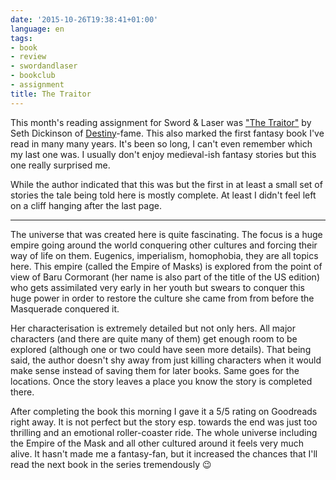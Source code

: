 ```yaml
---
date: '2015-10-26T19:38:41+01:00'
language: en
tags:
- book
- review
- swordandlaser
- bookclub
- assignment
title: The Traitor
---
```



This month's reading assignment for Sword & Laser was ["The Traitor"][tt] by
Seth Dickinson of [Destiny][d]-fame. This also marked the first fantasy book
I've read in many many years. It's been so long, I can't even remember which my
last one was. I usually don't enjoy medieval-ish fantasy stories but this one
really surprised me.

While the author indicated that this was but the first in at least a small
set of stories the tale being told here is mostly complete. At least I didn't
feel left on a cliff hanging after the last page.

------------------

The universe that was created here is quite fascinating. The focus is a huge
empire going around the world conquering other cultures and forcing their way of
life on them. Eugenics, imperialism, homophobia, they are all topics here. This
empire (called the Empire of Masks) is explored from the point of view of Baru
Cormorant (her name is also part of the title of the US edition) who gets
assimilated very early in her youth but swears to conquer this huge power in
order to restore the culture she came from from before the Masquerade conquered
it.

Her characterisation is extremely detailed but not only hers. All major
characters (and there are quite many of them) get enough room to be explored
(although one or two could have seen more details). That being said, the author
doesn't shy away from just killing characters when it would make sense instead
of saving them for later books. Same goes for the locations. Once the story
leaves a place you know the story is completed there.

After completing the book this morning I gave it a 5/5 rating on Goodreads right
away. It is not perfect but the story esp. towards the end was just too
thrilling and an emotional roller-coaster ride. The whole universe including the
Empire of the Mask and all other cultured around it feels very much alive. It
hasn't made me a fantasy-fan, but it increased the chances that I'll read the
next book in the series tremendously 😉

[tt]: https://www.goodreads.com/book/show/26055193-the-traitor
[d]: https://www.destinythegame.com/
